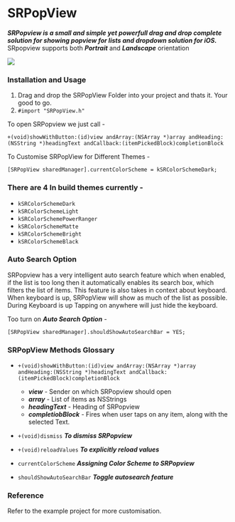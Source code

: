 # SRPopView



***SRPopview is a small and simple yet powerfull drag and drop complete solution for showing popview for lists and dropdown solution for iOS.***
SRpopview supports both ***Portrait*** and ***Landscape*** orientation

![](https://imgflip.com/gif/1lrumg)


### Installation and Usage 

1. Drag and drop the SRPopView Folder into your project and thats it. Your good to go.
2. `#import "SRPopView.h"`

To open SRPopview we just call -

`+(void)showWithButton:(id)view andArray:(NSArray *)array andHeading:(NSString *)headingText andCallback:(itemPickedBlock)completionBlock` 

To Customise SRPopView for Different Themes - 

 `[SRPopView sharedManager].currentColorScheme = kSRColorSchemeDark;`
 
### There are 4 In build themes currently - 

  - `kSRColorSchemeDark`
  - `kSRColorSchemeLight`
  - `kSRColorSchemePowerRanger`
  - `kSRColorSchemeMatte`
  - `kSRColorSchemeBright`
  - `kSRColorSchemeBlack`

 

### Auto Search Option

SRPopview has a very intelligent auto search feature which when enabled, if the list is too long then it automatically enables its search box, which filters the list of items.
This feature is also takes in context about keyboard. 
When keyboard is up, SRPopView will show as much of the list as possible.
During Keyboard is up Tapping on anywhere will just hide the keyboard.

Too turn on ***Auto Search Option*** - 

  `[SRPopView sharedManager].shouldShowAutoSearchBar = YES;`


### SRPopView Methods Glossary 

  * `+(void)showWithButton:(id)view andArray:(NSArray *)array andHeading:(NSString *)headingText andCallback:(itemPickedBlock)completionBlock`

    - ***view*** - Sender on which SRPopview should open
    - ***array*** - List of items as NSStrings
    - ***headingText*** - Heading of SRPopview
    - ***completiobBlock*** - Fires when user taps on any item, along with the selected Text.

  * `+(void)dismiss`
    ***To dismiss SRPopview***

  * `+(void)reloadValues`
    ***To explicitly reload values***

  * `currentColorScheme` 
     ***Assigning Color Scheme to SRPopview***
 
  * `shouldShowAutoSearchBar` 
    ***Toggle autosearch feature*** 


### Reference 
Refer to the example project for more customisation.

